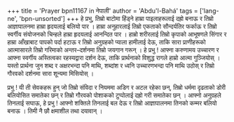 +++
title = 'Prayer bpn11167 in नेपाली'
author = 'Abdu'l-Bahá'
tags = ['lang-ne', 'bpn-unsorted']
+++
हे प्रभु, तिम्रो बाटोमा हिंड्ने हाम्रा पाइलाहरूलाई दह्रो बनाऊ र तिम्रो आज्ञापालनमा हाम्रा हृदयलाई बलियो पार । हाम्रा अनुहारलाई तिम्रो एकताको सौन्दर्यतिर फर्काऊ र तिम्रो स्वर्गीय संयोजनको चिन्हले हाम्रा हृदयलाई आनन्दित पार । हाम्रो शरीरलाई तिम्रो कृपाको आभूषणले सिंगार र हाम्रा आँखाबाट पापको पर्दा हटाऊ र तिम्रो अनुग्रहको प्याला हामीलाई देऊ, ताकि सारा प्राणीहरूको आत्मासारले तिम्रो गरिमाको अन्तर–दर्शनमा तिम्रो जयगान गरून् । हे प्रभु ! आफ्ना करुणामय उच्चारण र आफ्ना स्वर्गीय अस्तित्वका रहस्यद्वारा दर्शन देऊ, ताकि प्रार्थनाको विशुद्ध रागले हाम्रो आत्मा गुञ्जियोस् । यस्तो प्रार्थना जुन शब्द र अक्षरभन्दा पनि माथि, शब्दांश र ध्वनि उच्चारणभन्दा पनि माथि उठोस् र तिम्रो गौरवको दर्शनमा सारा शून्यमा मिसियोस् । 

प्रभु ! यी ती सेवकहरू हुन् जो तिम्रो संविदा र नियममा अडिग र अटल रहेका छन्, तिम्रो धर्ममा दृढताको डोरी बलियोसित समातेका छन् र तिम्रो गौरवको पोशाकको टुप्पोलाई दह्रो गरी समातेका छन् । आफ्नो अनुग्रहले तिनलाई सघाऊ, हे प्रभु ! आफ्नो शक्तिले तिनलाई बल देऊ र तिम्रो आज्ञापालनमा तिनको कम्मर बलियो बनाऊ । तिमी नै छौ क्षमाशील तथा दयावान् ।
